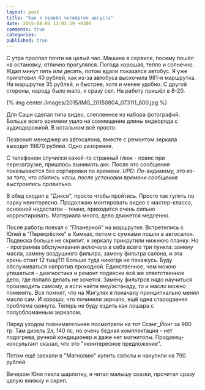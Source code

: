 ```yaml
---
layout: post
title: "Как я провёл четвёртое августа"
date: 2015-08-04 12:02:59 +0300
comments: true
categories: 
published: true
---
```

С утра проспал почти на целый час. Машина в сервисе, посему пошёл на остановку, отлично прогулялся. Погода хорошая, тепло и солнечно. Ждал минут пять или десять, потом вдали показался автобус. Я уже приготовил 40 рублей, как из-за автобуса выскочила 981-я маршрутка. На маршрутке 35 рублей, и быстрее, хотя и менее удобно. С другой стороны, народу было мало, я сразу сел. На работу пришёл в 8-20.

{% img center /images/2015/IMG_20150804_073111_600.jpg %}

Для Саши сделал типа видео, слепленное из набора фотографий. Больше всего времени ушло на совмещение длины видеоряда с аудиодорожкой. В остальном всё просто.

Позвонил менеджер из автосалона, вместе с ремонтом зеркала выходит 19870 рублей. Одно разорение.

С телефоном случился какой-то странный глюк - повис при перезагрузке, пришлось вынимать акк. После это сообщения показываются без сортировки по времени. *UPD: По-видимому, это из-за того, что сбились часы, после установки времени сообщения выстроились правильно.*

В обед сходил в "Дикси", просто чтобы пройтись. Просто так гулять по парку неинтересно. Продолжаю монтировать видео с мастер-класса, основной недостаток - темно, приходится очень сильно корректировать. Материала много, дело движется медленно.

После работы поехал с "Планерной" на маршрутке. Встретились с Юлей в "Перекрёстке" в Химках, потом с сумками пошли в автосалон. Подвеска больше не скрипит, к зеркалу прикрутили нижнюю планку. Но - программа обслуживания включала в себа всего три пункта: замену масла, замену воздушного фильтра, замену фильтра салона, и эта хрень стоит 12 тыщ!!11 Больше туда никогда не покажусь. Буду обслуживаться напротив проходной. Единственное, чем можно утешаться - диагностика и ремонт подвески всё же ответственное дело, где попало делать не хочется. Замену фильтров надо научиться производить самому, а если найти яму/эстакаду, то и масло можно поменять. Все помнят, что на Жигулях я поначалу принципиально менял масло сам. И хорошо, что починили зеркало, ещё одна стародавняя проблема скинута. Теперь не буду ездить как лошара с полуобломанным зеркалом.

Перед уходом повнимательнее посмотрели на тот Ссанг_Йонг за 980 тр. Там дизель 2л, 140 лс, но очень бедная комплектация - нет подогрева, ручной кондиционер и даже нет магнитолы. Продавец-консультант сказал, что это "неинтересное предложение".

Потом ещё заехали в "Магнолию" купить свёклы и накупили на 790 рублей.

Вечером Юля пекла шарлотку, я читал малышу сказки, прочитал сразу целую книжку и охрип.